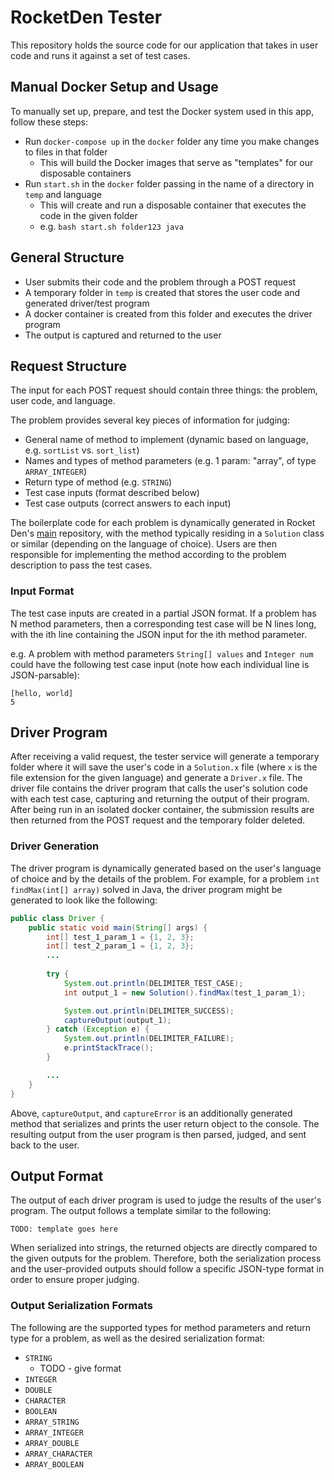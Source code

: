 # RocketDen Tester

This repository holds the source code for our application that takes in user code
and runs it against a set of test cases. 

## Manual Docker Setup and Usage

To manually set up, prepare, and test the Docker system used in this app, follow these steps:

* Run `docker-compose up` in the `docker` folder any time you make changes to files in that folder
  * This will build the Docker images that serve as "templates" for our disposable containers
* Run `start.sh` in the `docker` folder passing in the name of a directory in `temp` and language
  * This will create and run a disposable container that executes the code in the given folder
  * e.g. `bash start.sh folder123 java`

## General Structure

* User submits their code and the problem through a POST request
* A temporary folder in `temp` is created that stores the user code and generated driver/test program
* A docker container is created from this folder and executes the driver program
* The output is captured and returned to the user

## Request Structure

The input for each POST request should contain three things: the problem, user code, and language.

The problem provides several key pieces of information for judging: 

* General name of method to implement (dynamic based on language, e.g. `sortList` vs. `sort_list`)
* Names and types of method parameters (e.g. 1 param: "array", of type `ARRAY_INTEGER`)
* Return type of method (e.g. `STRING`)
* Test case inputs (format described below)
* Test case outputs (correct answers to each input)  

The boilerplate code for each problem is dynamically generated in Rocket Den's 
[main](https://github.com/rocketden/main) repository, with the method typically
residing in a `Solution` class or similar (depending on the language of choice). 
Users are then responsible for implementing the method according to the problem
description to pass the test cases.  

### Input Format

The test case inputs are created in a partial JSON format. If a problem has N
method parameters, then a corresponding test case will be N lines long, with
the ith line containing the JSON input for the ith method parameter. 

e.g. A problem with method parameters `String[] values` and `Integer num` could 
have the following test case input (note how each individual line is JSON-parsable): 

```
[hello, world]
5
```

## Driver Program

After receiving a valid request, the tester service will generate a temporary
folder where it will save the user's code in a `Solution.x` file (where `x` is
the file extension for the given language) and generate a `Driver.x` file. The
driver file contains the driver program that calls the user's solution code with
each test case, capturing and returning the output of their program. After being
run in an isolated docker container, the submission results are then returned 
from the POST request and the temporary folder deleted.

### Driver Generation

The driver program is dynamically generated based on the user's language of choice
and by the details of the problem. For example, for a problem `int findMax(int[] array)`
solved in Java, the driver program might be generated to look like the following:

```java
public class Driver {
    public static void main(String[] args) {
        int[] test_1_param_1 = {1, 2, 3};
        int[] test_2_param_1 = {1, 2, 3};
        ...
        
        try {
            System.out.println(DELIMITER_TEST_CASE);
            int output_1 = new Solution().findMax(test_1_param_1);

            System.out.println(DELIMITER_SUCCESS);
            captureOutput(output_1);
        } catch (Exception e) {
            System.out.println(DELIMITER_FAILURE);
            e.printStackTrace();
        }

        ...
    }
}
```

Above, `captureOutput`, and `captureError` is an additionally generated method 
that serializes and prints the user return object to the console. The resulting
output from the user program is then parsed, judged, and sent back to the user. 

## Output Format

The output of each driver program is used to judge the results of the user's
program. The output follows a template similar to the following: 

```
TODO: template goes here

``` 

When serialized into strings, the returned objects are directly compared to the 
given outputs for the problem. Therefore, both the serialization process and the
user-provided outputs should follow a specific JSON-type format in order to 
ensure proper judging. 


### Output Serialization Formats 

The following are the supported types for method parameters and return type for 
a problem, as well as the desired serialization format: 

* `STRING`
  * TODO - give format 
* `INTEGER`
* `DOUBLE`
* `CHARACTER`
* `BOOLEAN`
* `ARRAY_STRING`
* `ARRAY_INTEGER`
* `ARRAY_DOUBLE`
* `ARRAY_CHARACTER`
* `ARRAY_BOOLEAN`

